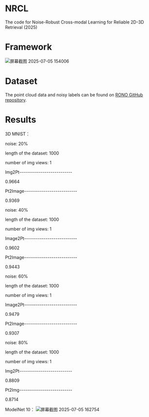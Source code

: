 # NRCL
The code for Noise-Robust Cross-modal Learning for Reliable 2D-3D Retrieval (2025)
# Framework
![屏幕截图 2025-07-05 154006](https://github.com/user-attachments/assets/752a6ca2-3b8a-4dcb-9d1b-d68129205c0c)
# Dataset
The point cloud data and noisy labels can be found on [RONO GitHub repository](https://github.com/penghu-cs/RONO).
# Results 
3D MNIST：

noise: 20%

length of the dataset: 1000

number of img views: 1

Img2Pt---------------------------

0.9664

Pt2Image---------------------------

0.9369

noise: 40%

length of the dataset: 1000

number of img views: 1

Image2Pt---------------------------

0.9602

Pt2Image---------------------------

0.9443

noise: 60%

length of the dataset: 1000

number of img views: 1

Image2Pt---------------------------

0.9479

Pt2Image---------------------------

0.9307

noise: 80%

length of the dataset: 1000

number of img views: 1

Img2Pt---------------------------

0.8809

Pt2Img---------------------------

0.8714

ModelNet 10：
![屏幕截图 2025-07-05 162754](https://github.com/user-attachments/assets/6e3a30bf-9867-4c2e-bbcf-6f8aa7bc9e53)

